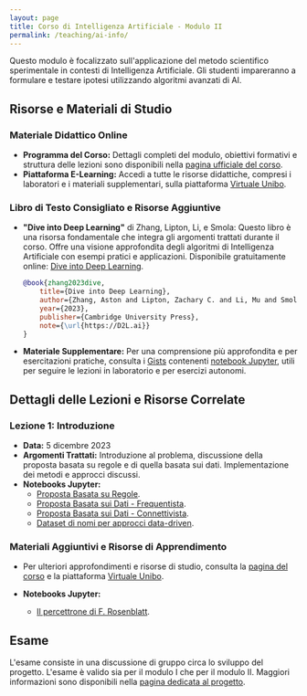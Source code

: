 ```yaml
---
layout: page
title: Corso di Intelligenza Artificiale - Modulo II
permalink: /teaching/ai-info/
---
```


Questo modulo è focalizzato sull'applicazione del metodo scientifico sperimentale in contesti di Intelligenza Artificiale. Gli studenti impareranno a formulare e testare ipotesi utilizzando algoritmi avanzati di AI.

## Risorse e Materiali di Studio

### Materiale Didattico Online

- **Programma del Corso:** Dettagli completi del modulo, obiettivi formativi e struttura delle lezioni sono disponibili nella [pagina ufficiale del corso](https://www.unibo.it/it/didattica/insegnamenti/insegnamento/2023/479022).
- **Piattaforma E-Learning:** Accedi a tutte le risorse didattiche, compresi i laboratori e i materiali supplementari, sulla piattaforma [Virtuale Unibo](https://virtuale.unibo.it/course/view.php?id=55088).

### Libro di Testo Consigliato e Risorse Aggiuntive

- **"Dive into Deep Learning"** di Zhang, Lipton, Li, e Smola: Questo libro è una risorsa fondamentale che integra gli argomenti trattati durante il corso. Offre una visione approfondita degli algoritmi di Intelligenza Artificiale con esempi pratici e applicazioni. Disponibile gratuitamente online: [Dive into Deep Learning](https://d2l.ai/).

  ```bibtex
  @book{zhang2023dive,
      title={Dive into Deep Learning},
      author={Zhang, Aston and Lipton, Zachary C. and Li, Mu and Smola, Alexander J.},
      year={2023},
      publisher={Cambridge University Press},
      note={\url{https://D2L.ai}}
  }
  ```

- **Materiale Supplementare:** Per una comprensione più approfondita e per esercitazioni pratiche, consulta i [Gists](https://gist.github.com/) contenenti [notebook Jupyter](https://jupyter-notebook.readthedocs.io/en/stable/notebook.html), utili per seguire le lezioni in laboratorio e per esercizi autonomi.

## Dettagli delle Lezioni e Risorse Correlate

### Lezione 1: Introduzione

- **Data:** 5 dicembre 2023
- **Argomenti Trattati:** Introduzione al problema, discussione della proposta basata su regole e di quella basata sui dati. Implementazione dei metodi e approcci discussi.
- **Notebooks Jupyter:**
  - [Proposta Basata su Regole](https://gist.github.com/lozingaro/07349dcdcedc2b40d46c7ecdf3430b4a).
  - [Proposta Basata sui Dati - Frequentista](https://gist.github.com/lozingaro/e6be8a9f046d12086168c3fc3e51658b).
  - [Proposta Basata sui Dati - Connettivista](https://gist.github.com/lozingaro/50ec8a39e8c4c5749779cc893bfed83c).
  - [Dataset di nomi per approcci data-driven](https://gist.github.com/lozingaro/e9a0152c0b6e44b8de83d5c3bbc58dcc).

### Materiali Aggiuntivi e Risorse di Apprendimento

- Per ulteriori approfondimenti e risorse di studio, consulta la [pagina del corso](https://www.unibo.it/it/didattica/insegnamenti/insegnamento/2023/479022) e la piattaforma [Virtuale Unibo](https://virtuale.unibo.it/course/view.php?id=55088).

- **Notebooks Jupyter:**
  - [Il percettrone di F. Rosenblatt](https://gist.github.com/lozingaro/4062dd8d358156bca329f9cc3379d4ef).

## Esame

L'esame consiste in una discussione di gruppo circa lo sviluppo del progetto.
L'esame è valido sia per il modulo I che per il modulo II.
Maggiori informazioni sono disponibili nella [pagina dedicata al progetto](project).
